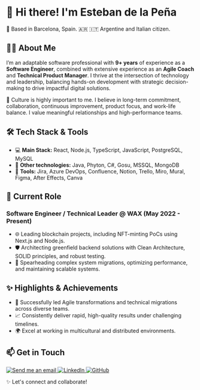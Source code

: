 <h1>👋 Hi there! I'm Esteban de la Peña</h1>

<p>📍 Based in Barcelona, Spain. 🇦🇷 🇮🇹 Argentine and Italian citizen.</p>

<h2>👨‍💻 About Me</h2>

<p>I’m an adaptable software professional with <strong>9+ years</strong> of experience as a <strong>Software Engineer</strong>, combined with extensive experience as an <strong>Agile Coach</strong> and <strong>Technical Product Manager</strong>. I thrive at the intersection of technology and leadership, balancing hands-on development with strategic decision-making to drive impactful digital solutions.</p>

<p>🤝 Culture is highly important to me. I believe in long-term commitment, collaboration, continuous improvement, product focus, and work-life balance. I value meaningful relationships and high-performance teams.</p>

<h2>🛠️ Tech Stack & Tools</h2>

<ul>
  <li>💻 <strong>Main Stack:</strong> React, Node.js, TypeScript, JavaScript, PostgreSQL, MySQL</li>
  <li>🔧 <strong>Other technologies:</strong> Java, Phyton, C#, Gosu, MSSQL, MongoDB</li>
  <li>🧰 <strong>Tools:</strong> Jira, Azure DevOps, Confluence, Notion, Trello, Miro, Mural, Figma, After Effects, Canva</li>
</ul>

<h2>🚀 Current Role</h2>

<h3>Software Engineer / Technical Leader @ WAX (May 2022 - Present)</h3>

<ul>
  <li>🌐 Leading blockchain projects, including NFT-minting PoCs using Next.js and Node.js.</li>
  <li>🛡️ Architecting greenfield backend solutions with Clean Architecture, SOLID principles, and robust testing.</li>
  <li>🔄 Spearheading complex system migrations, optimizing performance, and maintaining scalable systems.</li>
</ul>

<h2>✨ Highlights & Achievements</h2>

<ul>
  <li>🚩 Successfully led Agile transformations and technical migrations across diverse teams.</li>
  <li>📈 Consistently deliver rapid, high-quality results under challenging timelines.</li>
  <li>🌍 Excel at working in multicultural and distributed environments.</li>
</ul>

<h2>📫 Get in Touch</h2>

<p>
  <a href="mailto:estebanddlp@gmail.com">
    <img alt="Send me an email" src="https://img.shields.io/badge/-Email-red?logo=gmail&style=for-the-badge" />
  </a>
  <a href="https://www.linkedin.com/in/estebandlp/">
    <img alt="LinkedIn" src="https://img.shields.io/badge/-LinkedIn-0077B5?style=for-the-badge&logo=linkedin&logoColor=white" />
  </a>
  <a href="https://github.com/estebandlp">
    <img alt="GitHub" src="https://img.shields.io/badge/-GitHub-12100E?style=for-the-badge&logo=github&logoColor=white" />
  </a>
</p>

<p>✨ Let's connect and collaborate!</p>

